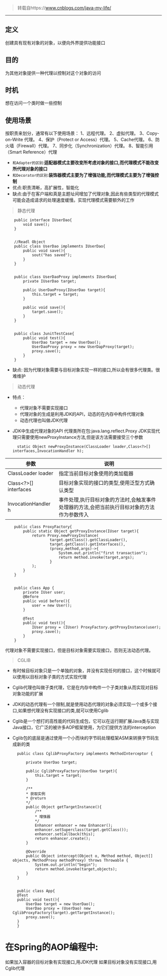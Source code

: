 
> 转载自https://www.cnblogs.com/java-my-life/

--------------------------------------------

## 定义
创建具有现有对象的对象，以便向外界提供功能接口
## 目的
为其他对象提供一种代理以控制对这个对象的访问
## 时机
想在访问一个类时做一些控制
## 使用场景
按职责来划分，通常有以下使用场景： 1、远程代理。 2、虚拟代理。 3、Copy-on-Write 代理。 4、保护（Protect or Access）代理。 5、Cache代理。 6、防火墙（Firewall）代理。 7、同步化（Synchronization）代理。 8、智能引用（Smart Reference）代理


- `和Adapter的区别`:**适配器模式主要改变所考虑对象的接口,而代理模式不能改变所代理对象的接口**
- `和Decorator的区别`:**装饰器模式主要为了增强功能,而代理模式主要为了增强控制**
- 优点:职责清晰，高扩展性，智能化
- 缺点:由于在客户端和真是主题址间增加了代理对象,因此有些类型的代理模式可能会造成请求的处理速度缓慢。实现代理模式需要额外的工作

> 静态代理


        public interface IUserDao{
            void save();
        }


        //Readl Object
        public class UserDao implements IUserDao{
            public void save(){
                sout("has saved");
            }
        }


        public class UserDaoProxy implements IUserDao{
            private IUserDao target;
            
            public UserDaoProxy(IUserDao target){
                this.target = target;
            }
            
            public void save(){
                target.save();
            }
        }


        public class JunitTestCase{
            public void test(){
                UserDao target = new UserDao();
                UserDaoProxy proxy = new UserDapProxy(target);
                proxy.save();
            }
        }


- 缺点: 因为代理对象需要与目标对象实现一样的接口,所以会有很多代理类。很难维护

> 动态代理

- 特点：
    - 代理对象不需要实现接口
    - 代理对象的生成是利用JDK的API，动态的在内存中构件代理对象
    - 动态代理也叫做JDK代理

- JDK中生成代理对象的API
代理类所在包:java.lang.reflect.Proxy
JDK实现代理只需要使用newProxyInstance方法,但是该方法需要接受三个参数


        static Object newProxyInstance(ClassLoader loader,Class<?>[] interfaces,InvocationHandler h);


参数|说明
-------- | ---
ClassLoader loader|指定当前目标对象使用的类加载器
Class<?>[] interfaces|目标对象实现的接口的类型,使用泛型方式确认类型
InvocationHandler h|事件处理,执行目标对象的方法时,会触发事件处理器的方法,会把当前执行目标对象的方法作为参数传入


        public class ProxyFactory{
            public static Object getProxyInstance(IUser target){
                return Proxy.newProxyInstance(
                        target.getClass().getClassLoader(),
                        target.getClass().getInterfaces(),
                        (proxy,method,args)->{
                            System.out.println("first transaction");
                            return method.invoke(target,args);
                        }
                );
            }
        }


        public class App {
            private IUser user;
            @Before
            public void before(){
                user = new User();
            }

            @Test
            public void test(){
                IUser proxy = (IUser) ProxyFactory.getProxyInstance(user);
                proxy.save();
            }
        }

代理对象不需要实现接口，但是目标对象需要实现接口，否则无法动态代理。

> CGLIB

- 有时候目标对象只是一个单独的对象，并没有实现任何的接口，这个时候就可以使用以目标对象子类的方式实现代理
- Cglib代理也叫做子类代理，它是在内存中构件一个子类对象从而实现对目标对象功能的扩展
- JDK的动态代理有一个限制,就是使用动态代理的对象必须实现一个或多个接口,如果想代理没有实现接口的类,就可以使用Cglib
- Cglib是一个想打的高性能的代码生成包，它可以在运行期扩展Java类与实现Java接口，它广泛的被许多AOP框架使用，为它们提供方法的interception
- Cglib包的底层是通过使用一个小而块的字节码处理框架ASM来转换字节码生成新的类


        public class CglibProxyFactory implements MethodInterceptor {

            private UserDao target;

            public CglibProxyFactory(UserDao target){
                this.target = target;
            }

            /**
            * 获取实例
            * @return
            */
            public Object getTargetInstance(){
                /**
                * 增强器
                */
                Enhancer enhancer = new Enhancer();
                enhancer.setSuperclass(target.getClass());
                enhancer.setCallback(this);
                return enhancer.create();
            }

            @Override
            public Object intercept(Object o, Method method, Object[] objects, MethodProxy methodProxy) throws Throwable {
                System.out.println("begin");
                return method.invoke(target,objects);
            }
        }


        public class App{
        @Test
        public void test(){
            UserDao target = new UserDao();
            UserDao proxy = (UserDao) new CglibProxyFactory(target).getTargetInstance();
            proxy.save();
        }
        }


# 在Spring的AOP编程中:
如果加入容器的目标对象有实现接口,用JDK代理
如果目标对象没有实现接口,用Cglib代理
